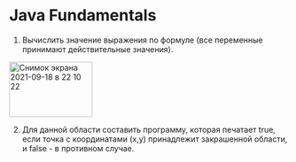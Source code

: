 # Java Fundamentals

1.  Вычислить значение выражения по формуле (все переменные принимают действительные значения).
<img width="150" height="100" alt="Снимок экрана 2021-09-18 в 22 10 22" src="https://user-images.githubusercontent.com/74743036/133906069-00df4f9e-1ce0-492f-bca8-a546dd040c93.png">

2.  Для данной области составить программу, которая печатает true, если точка с координатами (x,y) принадлежит закрашенной области, и false  - в противном случае.
